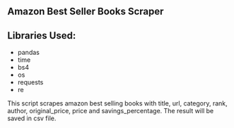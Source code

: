 ## Amazon Best Seller Books Scraper

## Libraries Used:
* pandas
* time
* bs4
* os
* requests
* re


This script scrapes amazon best selling books with title, url, category, rank, author, original_price, price and savings_percentage. The result will be saved in csv file.
